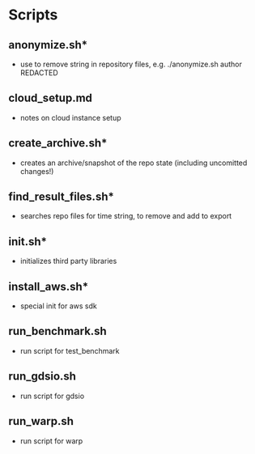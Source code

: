 # Scripts

## anonymize.sh*
- use to remove string in repository files, e.g. ./anonymize.sh author REDACTED
## cloud_setup.md
- notes on cloud instance setup
## create_archive.sh*
- creates an archive/snapshot of the repo state (including uncomitted changes!)
## find_result_files.sh*
- searches repo files for time string, to remove and add to export
## init.sh*
- initializes third party libraries
## install_aws.sh*
- special init for aws sdk
## run_benchmark.sh
- run script for test_benchmark
## run_gdsio.sh
- run script for gdsio
## run_warp.sh
- run script for warp
